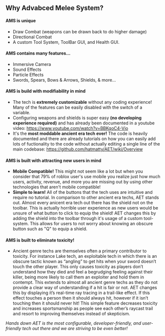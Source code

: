## Why Advabced Melee System?

#### AMS is unique
- Draw Combat (weapons can be drawn back to do higher damage)
- Directional Combat
- A custom Tool System, ToolBar GUI, and Health GUI.

#### AMS contains many features...
- Immersive Camera
- Sound Effects
- Particle Effects
- Swords, Spears, Bows & Arrows, Shields, & more...

#### AMS is build with modifiability in mind
- The tech is **extremely customizable** without any coding experience! Many of the features can be easily disabled with the switch of a variable.
- Configuring weapons and shields is super easy **(no developing experience required)** and has already been documented in a youtube video: https://www.youtube.com/watch?v=BBKqoC4-Vio
- It's the **most moddable ancient era tech ever!** The code is heavily documented and there are already tutorials on how you can easily add lots of fuctionality to the code without actually editing a single line of the main codebase: https://github.com/hatmatty/AET/wiki/Overview

#### AMS is built with attracting new users in mind
- **Mobile Compatible!** This might not seem like a lot but when you consider that 79% of roblox user's use mobile you realize just how much users, activity, revenue, and more you are missing out by using other technologies that aren't mobile compatible!
- **Simple to learn!** All of the buttons that the tech uses are intuitive and require no tutorial. In comparison to other ancient era techs, AET stands out. Almost every anicent era tech out there has the shield not on the toolbar. This is actually horrible user experience as new users would be unsure of what button to click to equip the shield! AET changes this by adding the shield into the toolbar through it's usage of a custom tool-system. This allows for users to not worry about knowing an obscure button such as "Q" to equip a shield.

#### AMS is built to eliminate toxicity!

- Ancient genre techs are themselves often a primary contributor to toxicity. For instance Lake tech, an exploitable tech in which there is an obscure tactic known as “angling” to get hits when your sword doesn’t touch the other player. This only causes toxicity as players don’t understand how they died and feel a begrudging feeling against their killer, being more likely to call them an exploiter and hold them in contempt. This extends to almost all ancient genre techs as they do not provide a clear way of understanding if a hit is fair or not. AET changes this by displaying it’s real-time ray tracing in a trail-like effect. If this effect touches a person then it should always hit, however if it isn’t touching then it should never hit! This simple feature decreases toxicity and increases sportsmanship as people see each other’s raycast trail and resort to improving themselves instead of skepticism.

*Hands down AET is the most configurable, developer-friendly, and user-friendly tech out there and we are striving to be even better!*







